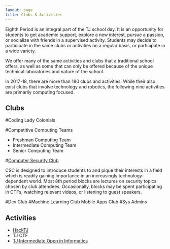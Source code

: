 ```yaml
---
layout: page
title: Clubs & Activities
---
```


Eighth Period is an integral part of the TJ school day.  It is an opportunity for students to get academic support,  explore a new interest, pursue a passion, or socialize with friends in a supervised activity. Students may decide to participate in the same clubs or activities on a regular basis, or participate in a wide variety.<br>

We offer many of the same activities and clubs that a traditional school offers, as well as some that can only be offered because of the unique technical laboratories and nature of the school.<br>

In 2017-18, there are more than 180 clubs and activities.  While their also exist clubs that involve technology and robotics, the following nine activities are primarily computing focused.  

## Clubs

#Coding Lady Colonials<br>

#Competitive Computing Teams
* Freshman Computing Team
* Intermediate Computing Team
* Senior Computing Team<br>

#[Computer Security Club](https://activities.tjhsst.edu/csc/)  
<p class="message">
CSC is designed to introduce students to and pique their interests in a field which is readily gaining importance in an increasingly   technology-dependent world. Most 8th period blocks are lectures on security topics chosen by club attendees. Occasionally, blocks may  be spent participating in CTFs, watching relevant videos, or listening to guest speakers. 
</p>

#Dev Club
#Machine Learning Club
Mobile Apps Club
#Sys Admins

## Activities

* [HackTJ](http://www.hacktj.org)
* TJ CTF
* [TJ Intermediate Open in Informatics](https://activities.tjhsst.edu/tjioi/)
